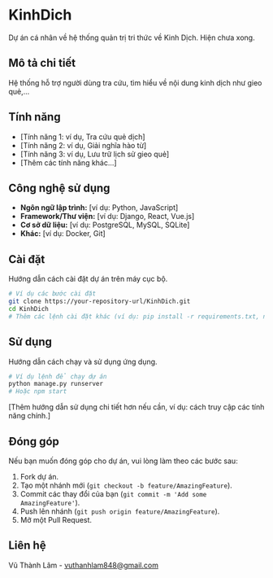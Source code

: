 # KinhDich
Dự án cá nhân về hệ thống quản trị tri thức về Kinh Dịch. Hiện chưa xong.

## Mô tả chi tiết

Hệ thống hỗ trợ người dùng tra cứu, tìm hiểu về nội dung kinh dịch như gieo quẻ,...

## Tính năng

*   [Tính năng 1: ví dụ, Tra cứu quẻ dịch]
*   [Tính năng 2: ví dụ, Giải nghĩa hào từ]
*   [Tính năng 3: ví dụ, Lưu trữ lịch sử gieo quẻ]
*   [Thêm các tính năng khác...]

## Công nghệ sử dụng

*   **Ngôn ngữ lập trình:** [ví dụ: Python, JavaScript]
*   **Framework/Thư viện:** [ví dụ: Django, React, Vue.js]
*   **Cơ sở dữ liệu:** [ví dụ: PostgreSQL, MySQL, SQLite]
*   **Khác:** [ví dụ: Docker, Git]

## Cài đặt

Hướng dẫn cách cài đặt dự án trên máy cục bộ.

```bash
# Ví dụ các bước cài đặt
git clone https://your-repository-url/KinhDich.git
cd KinhDich
# Thêm các lệnh cài đặt khác (ví dụ: pip install -r requirements.txt, npm install)
```

## Sử dụng

Hướng dẫn cách chạy và sử dụng ứng dụng.

```bash
# Ví dụ lệnh để chạy dự án
python manage.py runserver
# Hoặc npm start
```

[Thêm hướng dẫn sử dụng chi tiết hơn nếu cần, ví dụ: cách truy cập các tính năng chính.]

## Đóng góp

Nếu bạn muốn đóng góp cho dự án, vui lòng làm theo các bước sau:

1.  Fork dự án.
2.  Tạo một nhánh mới (`git checkout -b feature/AmazingFeature`).
3.  Commit các thay đổi của bạn (`git commit -m 'Add some AmazingFeature'`).
4.  Push lên nhánh (`git push origin feature/AmazingFeature`).
5.  Mở một Pull Request.


## Liên hệ
Vũ Thành Lâm - vuthanhlam848@gmail.com
